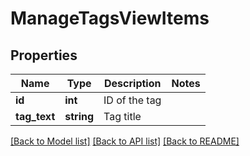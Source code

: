 # ManageTagsViewItems

## Properties
Name | Type | Description | Notes
------------ | ------------- | ------------- | -------------
**id** | **int** | ID of the tag | 
**tag_text** | **string** | Tag title | 

[[Back to Model list]](../README.md#documentation-for-models) [[Back to API list]](../README.md#documentation-for-api-endpoints) [[Back to README]](../README.md)


